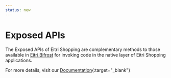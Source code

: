 ```yaml
---
status: new
---
```


# Exposed APIs

The Exposed APIs of Eitri Shopping are complementary methods to those available in [Eitri Bifrost](../../eitri-bifrost) for invoking code in the native layer of Eitri Shopping applications.

For more details, visit our [Documentation](https://cdn.83io.com.br/library/eitri-shopping-exposed-api-doc/doc/latest/index.html){:target="\_blank"}